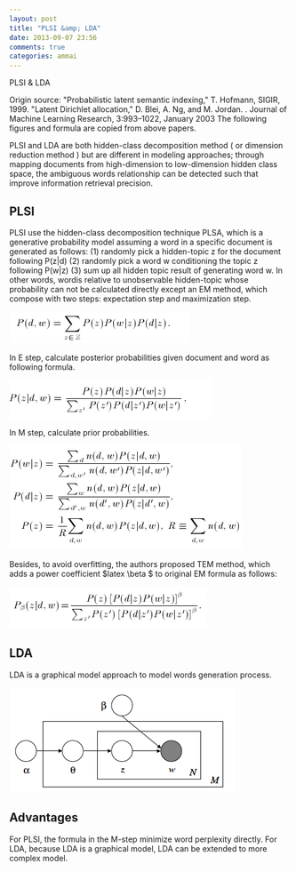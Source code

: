 ```yaml
---
layout: post
title: "PLSI &amp; LDA"
date: 2013-09-07 23:56
comments: true
categories: ammai
---
```


PLSI & LDA

Origin source: "Probabilistic latent semantic indexing," T. Hofmann, SIGIR, 1999. "Latent Dirichlet allocation," D. Blei, A. Ng, and M. Jordan. . Journal of Machine Learning Research, 3:993–1022, January 2003 The following figures and formula are copied from above papers.

PLSI and LDA are both hidden-class decomposition method ( or dimension reduction method ) but are different in modeling approaches; through mapping documents from high-dimension to low-dimension hidden class space, the ambiguous words relationship can be detected such that improve information retrieval precision.

## PLSI

PLSI use the hidden-class decomposition technique PLSA, which is a generative probability model assuming a word in a specific document is generated as follows: (1) randomly pick a hidden-topic z for the document following P(z|d) (2) randomly pick a word w conditioning the topic z following P(w|z) (3) sum up all hidden topic result of generating word w. In other words, wordis relative to unobservable hidden-topic whose probability can not be calculated directly except an EM method, which compose with two steps: expectation step and maximization step.

![Pdm](/images/ammai/04/Pdm.png)

In E step, calculate posterior probabilities given document and word as following formula.

![EStep](/images/ammai/04/EStep.png)

In M step, calculate prior probabilities.

![MStep](/images/ammai/04/MStep.png)

Besides, to avoid overfitting, the authors proposed TEM method, which adds a power coefficient $latex \beta $ to original EM formula as follows:

![TEM](/images/ammai/04/TEM.png)

## LDA

LDA is a graphical model approach to model words generation process.

![LDA](/images/ammai/04/LDA.png)

## Advantages

For PLSI, the formula in the M-step minimize word perplexity directly. For LDA, because LDA is a graphical model, LDA can be extended to more complex model.